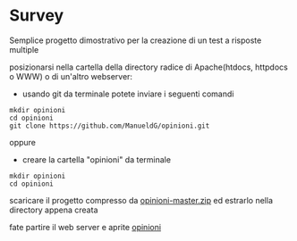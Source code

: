 # Survey

Semplice progetto dimostrativo per la creazione di un test a risposte multiple 

posizionarsi nella cartella della directory radice di Apache(htdocs, httpdocs o WWW) o di un'altro webserver:

 - usando git da terminale potete inviare i seguenti comandi 

```
mkdir opinioni
cd opinioni
git clone https://github.com/ManueldG/opinioni.git
```

oppure 

- creare la cartella "opinioni"
da terminale

```
mkdir opinioni
cd opinioni
```

scaricare il progetto compresso da [opinioni-master.zip](https://github.com/ManueldG/opinioni/archive/refs/heads/master.zip)  ed estrarlo nella directory appena creata



fate partire il web server e aprite [opinioni](http://localhost/opinioni) 













